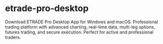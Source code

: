 # etrade-pro-desktop
Download ETRADE Pro Desktop App for Windows and macOS. Professional trading platform with advanced charting, real-time data, multi-leg options, futures trading, and secure execution. Perfect for active and professional traders.

